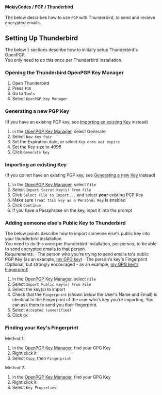 #### [MokiyCodes](https://mokiycodes.github.io/MokiyCodes) / [PGP](https://mokiycodes.github.io/MokiyCodes/PGP/) / [Thunderbird](https://mokiycodes.github.io/MokiyCodes/PGP/Thunderbird)
The below describes how to use `PGP` with Thunderbird, to send and recieve encrypted emails.
## Setting Up Thunderbird
The below `3` sections describe how to initially setup Thunderbird's OpenPGP.<br/>
You only need to do this once per Thunderbird Installation.
### Opening the Thunderbird OpenPGP Key Manager
1. Open Thunderbird
2. Press `F10`
3. Go to `Tools`
4. Select `OpenPGP Key Manager`

### Generating a new PGP Key 
(If you have an existing PGP key, see [Importing an existing Key](#importing-an-existing-key) instead)<br/>
1. In the [OpenPGP Key Manager](#opening-the-thunderbird-openpgp-key-manager), select Generate
2. Select `New Key Pair`
3. Set the Expiration date, or select `Key does not expire`
4. Set the Key size to 4096
5. Click `Generate key`

### Importing an existing Key
(If you do not have an existing PGP key, see [Generating a new Key](#generating-a-new-key) instead)
1. In the [OpenPGP Key Manager](#opening-the-thunderbird-openpgp-key-manager), select `File`
2. Select `Import Secret Key(s) From File`
3. Click `Select File to Import...` and select __your__ existing PGP Key
4. Make sure `Treat this key as a Personal Key` is enabled
5. Click `Continue`
6. If you have a Passphrase on the key, input it into the prompt

### Adding someone else's Public Key to Thunderbird
The below points describe how to import someone else's public key into your thunderbird installation.<br/>
You need to do this once per thunderbird installation, per person, to be able to send encrypted emails to that person.<br/>
Requirements:
· The person who you're trying to send emails to's public PGP Key (as an example, [my GPG key](https://mokiycodes.github.io/MokiyCodes/Key.txt))
· The person's key's Fingerprint (Optional, but strongly encouraged - as an example, [my GPG key's Fingerprint](https://mokiycodes.github.io/MokiyCodes/Fingerprint.txt))

1. In the [OpenPGP Key Manager](#opening-the-thunderbird-openpgp-key-manager), select `File`
2. Select `Import Public Key(s) From File`
3. Select the key(s) to import
4. Check that the `Fingerprint` (shown below the User's Name and Email) is identical to the Fingerprint of the user who's key you're importing. You can ask them to send you their fingerprint.
5. Select `Accepted (unverified)`
6. Click `OK`

### Finding your Key's Fingerprint
Method 1:
1. In the [OpenPGP Key Manager](#opening-the-thunderbird-openpgp-key-manager), find your GPG Key
2. Right click it
3. Select `Copy`, then `Fingerprint`

Method 2:
1. In the [OpenPGP Key Manager](#opening-the-thunderbird-openpgp-key-manager), find your GPG Key
2. Right click it
3. Select `Key Propreties`
